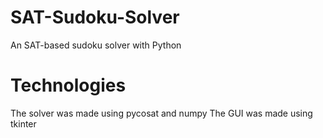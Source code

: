 # SAT-Sudoku-Solver
An SAT-based sudoku solver with Python 
# Technologies
The solver was made using pycosat and numpy 
The GUI was made using tkinter
